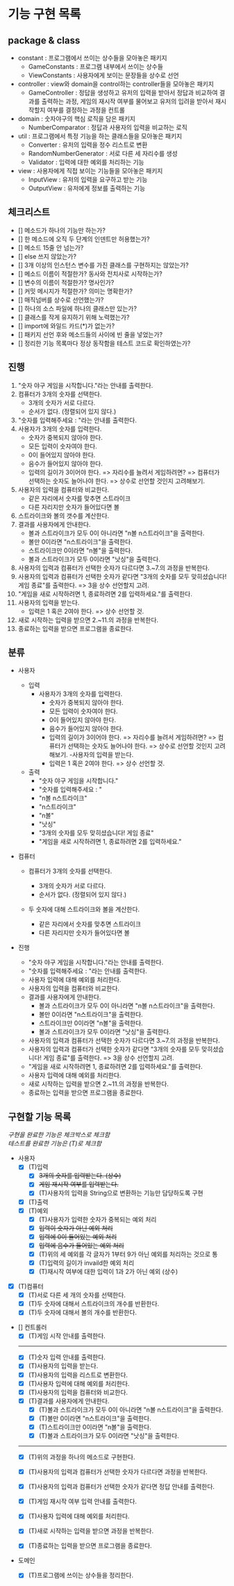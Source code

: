 # 기능 구현 목록

## package & class
- constant : 프로그램에서 쓰이는 상수들을 모아놓은 패키지
  - GameConstants : 프로그램 내부에서 쓰이는 상수들
  - ViewConstants : 사용자에게 보이는 문장들을 상수로 선언
- controller : view와 domain을 control하는 controller들을 모아놓은 패키지
  - GameController : 정답을 생성하고 유저의 입력을 받아서 정답과 비교하여 결과를 출력하는 과정, 게임의 재시작 여부를 물어보고 유저의 입려을 받아서 재시작할지 여부를 결정하는 과정을 컨트롤
- domain : 숫자야구의 핵심 로직을 담은 패키지
  - NumberComparator : 정답과 사용자의 입력을 비교하는 로직
- util : 프로그램에서 특정 기능을 하는 클래스들을 모아놓은 패키지
  - Converter : 유저의 입력을 정수 리스트로 변환
  - RandomNumberGenerator : 서로 다른 세 자리수를 생성
  - Validator : 입력에 대한 예외를 처리하는 기능
- view : 사용자에게 직접 보이는 기능들을 모아놓은 패키지
  - InputView : 유저의 입력을 요구하고 받는 기능
  - OutputView : 유저에게 정보를 출력하는 기능

## 체크리스트
- [] 메소드가 하나의 기능만 하는가?
- [] 한 메소드에 오직 두 단계의 인덴트만 허용했는가?
- [] 메소드 15줄 안 넘는가?
- [] else 쓰지 않았는가?
- [] 3개 이상의 인스턴스 변수를 가진 클래스를 구현하지는 않았는가?
- [] 메소드 이름이 적절한가? 동사와 전치사로 시작하는가?
- [] 변수의 이름이 적절한가? 명사인가?
- [] 커밋 메시지가 적절한가? 의미는 명확한가?
- [] 매직넘버를 상수로 선언했는가?
- [] 하나의 소스 파일에 하나의 클래스만 있는가?
- [] 클래스를 작게 유지하기 위해 노력했는가?
- [] import에 와일드 카드(*)가 없는가?
- [] 패키지 선언 후와 메소드들의 사이에 빈 줄을 넣었는가?
- [] 정리한 기능 목록마다 정상 동작함을 테스트 코드로 확인하였는가?


## 진행
1. "숫자 야구 게임을 시작합니다."라는 안내를 출력한다.
2. 컴퓨터가 3개의 숫자를 선택한다.
    - 3개의 숫자가 서로 다르다.
    - 순서가 없다. (정렬되어 있지 않다.)
3. "숫자를 입력해주세요 : "라는 안내를 출력한다.
4. 사용자가 3개의 숫자를 입력한다.
   - 숫자가 중복되지 않아야 한다.
   - 모든 입력이 숫자여야 한다.
   - 0이 들어있지 않아야 한다.
   - 음수가 들어있지 않아야 한다.
   - 입력의 길이가 3이어야 한다. => 자리수를 늘려서 게임하려면? => 컴퓨터가 선택하는 숫자도 늘어나야 한다. => 상수로 선언할 것인지 고려해보기.
5. 사용자의 입력을 컴퓨터와 비교한다.
   - 같은 자리에서 숫자를 맞추면 스트라이크
   - 다른 자리지만 숫자가 들어있다면 볼
6. 스트라이크와 볼의 갯수를 계산한다.
7. 결과를 사용자에게 안내한다.
   - 볼과 스트라이크가 모두 0이 아니라면 "n볼 n스트라이크"을 출력한다.
   - 볼만 0이라면 "n스트라이크"을 출력한다.
   - 스트라이크만 0이라면 "n볼"을 출력한다.
   - 볼과 스트라이크가 모두 0이라면 "낫싱"을 출력한다.
8. 사용자의 입력과 컴퓨터가 선택한 숫자가 다르다면 3.~7.의 과정을 반복한다.
9. 사용자의 입력과 컴퓨터가 선택한 숫자가 같다면 "3개의 숫자를 모두 맞히셨습니다! 게임 종료"를 출력한다. => 3을 상수 선언할지 고려.
10. "게임을 새로 시작하려면 1, 종료하려면 2를 입력하세요."를 출력한다.
11. 사용자의 입력을 받는다.
    - 입력은 1 혹은 2여야 한다. => 상수 선언할 것.
12. 새로 시작하는 입력을 받으면 2.~11.의 과정을 반복한다.
13. 종료하는 입력을 받으면 프로그램을 종료한다.

## 분류
- 사용자
  - 입력
    - 사용자가 3개의 숫자를 입력한다.
      - 숫자가 중복되지 않아야 한다.
      - 모든 입력이 숫자여야 한다.
      - 0이 들어있지 않아야 한다.
      - 음수가 들어있지 않아야 한다.
      - 입력의 길이가 3이어야 한다. => 자리수를 늘려서 게임하려면? => 컴퓨터가 선택하는 숫자도 늘어나야 한다. => 상수로 선언할 것인지 고려해보기.
    -사용자의 입력을 받는다.
      - 입력은 1 혹은 2여야 한다. => 상수 선언할 것.
  - 출력
    - "숫자 야구 게임을 시작합니다."
    - "숫자를 입력해주세요 : "
    - "n볼 n스트라이크"
    - "n스트라이크"
    - "n볼"
    - "낫싱"
    - "3개의 숫자를 모두 맞히셨습니다! 게임 종료"
    - "게임을 새로 시작하려면 1, 종료하려면 2를 입력하세요."
    
- 컴퓨터
  - 컴퓨터가 3개의 숫자를 선택한다.
     - 3개의 숫자가 서로 다르다.
     - 순서가 없다. (정렬되어 있지 않다.)
    
  - 두 숫자에 대해 스트라이크와 볼을 계산한다.
    - 같은 자리에서 숫자를 맞추면 스트라이크
    - 다른 자리지만 숫자가 들어있다면 볼

- 진행
  - "숫자 야구 게임을 시작합니다."라는 안내를 출력한다.
  - "숫자를 입력해주세요 : "라는 안내를 출력한다.
  - 사용자 입력에 대해 예외를 처리한다.
  - 사용자의 입력을 컴퓨터와 비교한다.
  - 결과를 사용자에게 안내한다.
      - 볼과 스트라이크가 모두 0이 아니라면 "n볼 n스트라이크"을 출력한다.
      - 볼만 0이라면 "n스트라이크"을 출력한다.
      - 스트라이크만 0이라면 "n볼"을 출력한다.
      - 볼과 스트라이크가 모두 0이라면 "낫싱"을 출력한다.
  - 사용자의 입력과 컴퓨터가 선택한 숫자가 다르다면 3.~7.의 과정을 반복한다.
  - 사용자의 입력과 컴퓨터가 선택한 숫자가 같다면 "3개의 숫자를 모두 맞히셨습니다! 게임 종료"를 출력한다. => 3을 상수 선언할지 고려.
  - "게임을 새로 시작하려면 1, 종료하려면 2를 입력하세요."를 출력한다.
  - 사용자 입력에 대해 예외를 처리한다.
  - 새로 시작하는 입력을 받으면 2.~11.의 과정을 반복한다.
  - 종료하는 입력을 받으면 프로그램을 종료한다.

## 구현할 기능 목록
*구현을 완료한 기능은 체크박스로 체크함*<br>
*테스트를 완료한 기능은 (T)로 체크함*
- 사용자
  - [x] (T)입력
    - [x] ~~3개의 숫자를 입력받는다. (상수)~~
    - [x] ~~게임 재시작 여부를 입력받는다.~~
    - [x] (T)사용자의 입력을 String으로 변환하는 기능만 담당하도록 구현
  - [x] (T)출력
  - [x] (T)예외
    - [x] (T)사용자가 입력한 숫자가 중복되는 예외 처리
    - [x] ~~입력이 숫자가 아닌 예외 처리~~
    - [x] ~~입력에 0이 들어있는 예외 처리~~
    - [x] ~~입력에 음수가 들어있는 예외 처리~~
    - [x] (T)위의 세 예외를 각 글자가 1부터 9가 아닌 예외를 처리하는 것으로 통
    - [x] (T)입력의 길이가 invaild한 예외 처리
    - [x] (T)재시작 여부에 대한 입력이 1과 2가 아닌 예외 (상수)

- [x] (T)컴퓨터
  - [x] (T)서로 다른 세 개의 숫자를 선택한다.
  - [x] (T)두 숫자에 대해서 스트라이크의 개수를 반환한다.
  - [x] (T)두 숫자에 대해서 볼의 개수를 반환한다.
  
- [] 컨트롤러
  - [x] (T)게임 시작 안내를 출력한다.
  ---
  - [x] (T)숫자 입력 안내를 출력한다.
  - [x] (T)사용자의 입력을 받는다.
  - [x] (T)사용자의 입력을 리스트로 변환한다.
  - [x] (T)사용자 입력에 대해 예외를 처리한다.
  - [x] (T)사용자의 입력을 컴퓨터와 비교한다.
  - [x] (T)결과를 사용자에게 안내한다.
      - [x] (T)볼과 스트라이크가 모두 0이 아니라면 "n볼 n스트라이크"을 출력한다.
      - [x] (T)볼만 0이라면 "n스트라이크"을 출력한다.
      - [x] (T)스트라이크만 0이라면 "n볼"을 출력한다.
      - [x] (T)볼과 스트라이크가 모두 0이라면 "낫싱"을 출력한다.
  ---
  - [x] (T)위의 과정을 하나의 메소드로 구현한다.
  
  - [x] (T)사용자의 입력과 컴퓨터가 선택한 숫자가 다르다면 과정을 반복한다.
  - [x] (T)사용자의 입력과 컴퓨터가 선택한 숫자가 같다면 정답 안내를 출력한다.
  - [x] (T)게임 재시작 여부 입력 안내를 출력한다.
  - [x] (T)사용자 입력에 대해 예외를 처리한다.
  - [x] (T)새로 시작하는 입력을 받으면 과정을 반복한다.
  - [x] (T)종료하는 입력을 받으면 프로그램을 종료한다.

- 도메인
  - [x] (T)프로그램에 쓰이는 상수들을 정리한다.


